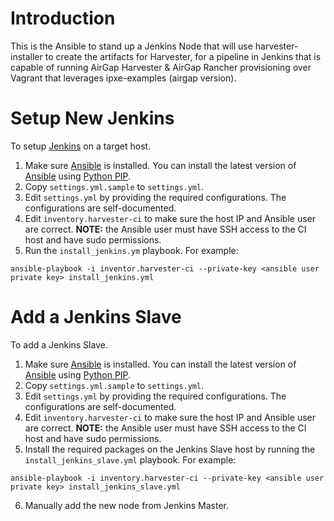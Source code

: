 # Introduction

This is the Ansible to stand up a Jenkins Node that will use harvester-installer to create the artifacts for Harvester, for a pipeline in Jenkins that is capable of running AirGap Harvester & AirGap Rancher provisioning over Vagrant that leverages ipxe-examples (airgap version).

# Setup New Jenkins

To setup [Jenkins] on a target host.

1. Make sure [Ansible] is installed. You can install the latest version
   of [Ansible] using [Python PIP].
2. Copy `settings.yml.sample` to `settings.yml`.
3. Edit `settings.yml` by providing the required configurations. The
   configurations are self-documented.
4. Edit `inventory.harvester-ci` to make sure the host IP and Ansible user are
   correct. **NOTE:** the Ansible user must have SSH access to the CI host and
   have sudo permissions.
5. Run the `install_jenkins.ym` playbook. For example:

```console
ansible-playbook -i inventor.harvester-ci --private-key <ansible user private key> install_jenkins.yml
```

# Add a Jenkins Slave

To add a Jenkins Slave.

1. Make sure [Ansible] is installed. You can install the latest version
   of [Ansible] using [Python PIP].
2. Copy `settings.yml.sample` to `settings.yml`.
3. Edit `settings.yml` by providing the required configurations. The
   configurations are self-documented.
4. Edit `inventory.harvester-ci` to make sure the host IP and Ansible user are
   correct. **NOTE:** the Ansible user must have SSH access to the CI host and
   have sudo permissions.
5. Install the required packages on the Jenkins Slave host by running the
   `install_jenkins_slave.yml` playbook. For example:

```console
ansible-playbook -i inventory.harvester-ci --private-key <ansible user private key> install_jenkins_slave.yml
```

6. Manually add the new node from Jenkins Master.

[Ansible]: https://www.ansible.com/
[Jenkins]: https://www.jenkins.io/
[Python PIP]: https://pip.pypa.io/en/stable/
